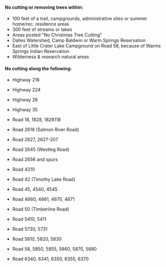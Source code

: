 #### No cutting or removing trees within:

*   100 feet of a trail, campgrounds, administrative sites or summer home/rec. residence areas
*   300 feet of streams or lakes
*   Areas posted "No Christmas Tree Cutting”
*   Dalles Watershed, Camp Baldwin or Warm Springs Reservation
*   East of Little Crater Lake Campground on Road 58, because of Warms Springs Indian Reservation
*   Wilderness & research natural areas

#### No cutting along the following:

*   Highway 216
*   Highway 224
*   Highway 26
*   Highway 35
*   Road 18, 1828, 1828118
*   Road 2618 (Salmon River Road)
*   Road 2627, 2627-207
*   Road 2645 (Westleg Road)
*   Road 2656 and spurs
*   Road 4210

*   Road 42 (Timothy Lake Road)
*   Road 45, 4540, 4545
*   Road 4660, 4661, 4670, 4671
*   Road 50 (Timberline Road)
*   Road 5410, 5411
*   Road 5730, 5731
*   Road 5810, 5820, 5830
*   Road 58, 5850, 5855, 5860, 5870, 5880
*   Road 6340, 6341, 6350, 6355, 6370